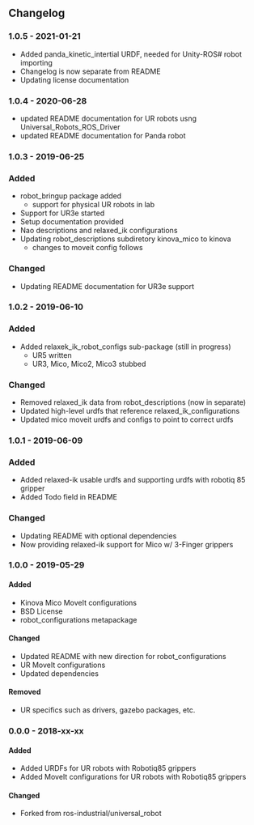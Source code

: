 ## Changelog

### 1.0.5 - 2021-01-21
- Added panda_kinetic_intertial URDF, needed for Unity-ROS# robot importing
- Changelog is now separate from README
- Updating license documentation

### 1.0.4 - 2020-06-28
- updated README documentation for UR robots usng Universal_Robots_ROS_Driver
- updated README documentation for Panda robot

### 1.0.3 - 2019-06-25
### Added
- robot_bringup package added
  - support for physical UR robots in lab
- Support for UR3e started
- Setup documentation provided
- Nao descriptions and relaxed_ik configurations
- Updating robot_descriptions subdiretory kinova_mico to kinova
  - changes to moveit config follows

### Changed
- Updating README documentation for UR3e support

### 1.0.2 - 2019-06-10
### Added
- Added relaxek_ik_robot_configs sub-package (still in progress)
  - UR5 written
  - UR3, Mico, Mico2, Mico3 stubbed

### Changed
- Removed relaxed_ik data from robot_descriptions (now in separate)
- Updated high-level urdfs that reference relaxed_ik_configurations
- Updated mico moveit urdfs and configs to point to correct urdfs

### 1.0.1 - 2019-06-09
### Added
- Added relaxed-ik usable urdfs and supporting urdfs with robotiq 85 gripper
- Added Todo field in README

### Changed
- Updating README with optional dependencies
- Now providing relaxed-ik support for Mico w/ 3-Finger grippers

### 1.0.0 - 2019-05-29
#### Added
- Kinova Mico MoveIt configurations
- BSD License
- robot_configurations metapackage

#### Changed
- Updated README with new direction for robot_configurations
- UR MoveIt configurations
- Updated dependencies

#### Removed
- UR specifics such as drivers, gazebo packages, etc.

### 0.0.0 - 2018-xx-xx
#### Added
- Added URDFs for UR robots with Robotiq85 grippers
- Added MoveIt configurations for UR robots with Robotiq85 grippers

#### Changed
- Forked from ros-industrial/universal_robot
